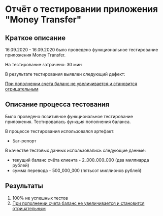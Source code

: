 # Отчёт о тестировании приложения "Money Transfer"

## Краткое описание

16.09.2020 - 16.09.2020 было проведено функциональное тестирование приложения Money Transfer. 

На тестирование затрачено: 30 мин

В результате тестирования выявлен следующий дефект:

[При пополнении счета баланс не увеличивается и становится отрицательным](https://github.com/AigulD/Money_Transfer/issues/1)

## Описание процесса тестования
Было проведено позитивное функциональное тестирование приложения. Тестировалась функция пополнения баланса. 

В процессе тестирования использовался артефакт:
* Баг-репорт

В качестве тестовых данных использовались следующие данные:
* текущий баланс счёта клиента - 2_000_000_000 (два миллиарда рублей)
* сумма перевода - 500_000_000 (пятьсот миллионов рублей)

## Результаты

1. 100% не успешных тестов
2. [При пополнении счета баланс не увеличивается и становится отрицательным](https://github.com/AigulD/Money_Transfer/issues/1)
